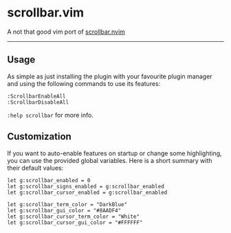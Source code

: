 # scrollbar.vim

A not that good vim port of [scrollbar.nvim](https://github.com/Xuyuanp/scrollbar.nvim)

---

## Usage

As simple as just installing the plugin with your favourite plugin manager and using the following commands
to use its features:

```
:ScrollbarEnableAll
:ScrollbarDisableAll
```

`:help scrollbar` for more info.

## Customization

If you want to auto-enable features on startup or change some highlighting, you can use the provided global variables.
Here is a short summary with their default values:

```
let g:scrollbar_enabled = 0
let g:scrollbar_signs_enabled = g:scrollbar_enabled
let g:scrollbar_cursor_enabled = g:scrollbar_enabled

let g:scrollbar_term_color = "DarkBlue"
let g:scrollbar_gui_color = "#8AADF4"
let g:scrollbar_cursor_term_color = "White"
let g:scrollbar_cursor_gui_color = "#FFFFFF"
```
